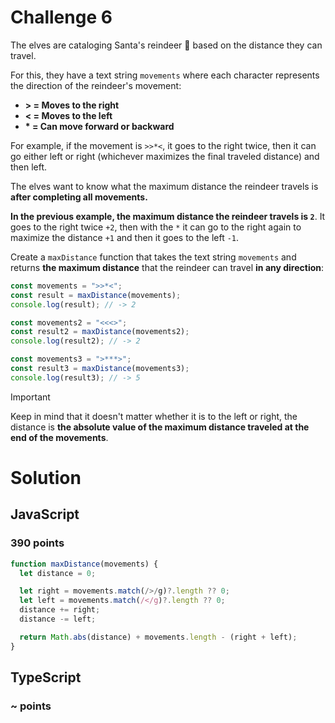 # Challenge 6

The elves are cataloging Santa's reindeer 🦌 based on the distance they can travel.

For this, they have a text string <code>movements</code> where each character represents the direction of the reindeer's movement:

- **> = Moves to the right**
- **< = Moves to the left**
- **\* = Can move forward or backward**

For example, if the movement is <code>>>\*<</code>, it goes to the right twice, then it can go either left or right (whichever maximizes the final traveled distance) and then left.

The elves want to know what the maximum distance the reindeer travels is **after completing all movements.**

**In the previous example, the maximum distance the reindeer travels is <code>2</code>**. It goes to the right twice <code>+2</code>, then with the <code>\*</code> it can go to the right again to maximize the distance <code>+1</code> and then it goes to the left <code>-1</code>.

Create a <code>maxDistance</code> function that takes the text string <code>movements</code> and returns **the maximum distance** that the reindeer can travel **in any direction**:

```ts
const movements = ">>*<";
const result = maxDistance(movements);
console.log(result); // -> 2

const movements2 = "<<<>";
const result2 = maxDistance(movements2);
console.log(result2); // -> 2

const movements3 = ">***>";
const result3 = maxDistance(movements3);
console.log(result3); // -> 5
```

> [!IMPORTANT]
> Keep in mind that it doesn't matter whether it is to the left or right, the distance is **the absolute value of the maximum distance traveled at the end of the movements**.

# Solution

## JavaScript

### 390 points

```js
function maxDistance(movements) {
  let distance = 0;

  let right = movements.match(/>/g)?.length ?? 0;
  let left = movements.match(/</g)?.length ?? 0;
  distance += right;
  distance -= left;

  return Math.abs(distance) + movements.length - (right + left);
}
```

## TypeScript

### ~ points

```ts

```
